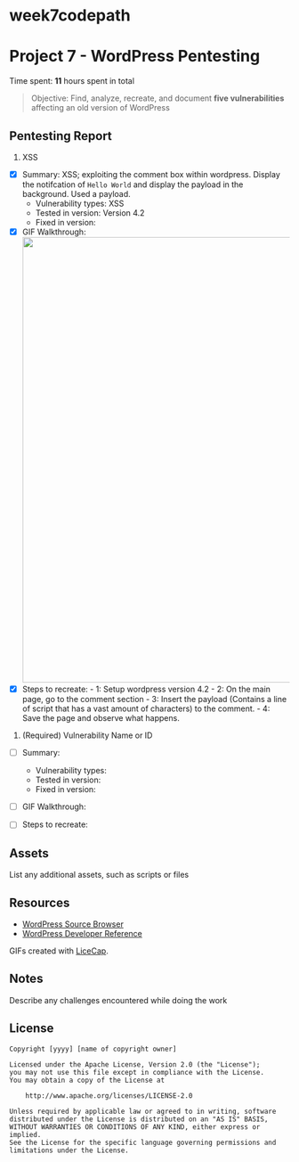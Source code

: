 # week7codepath
# Project 7 - WordPress Pentesting

Time spent: **11** hours spent in total

> Objective: Find, analyze, recreate, and document **five vulnerabilities** affecting an old version of WordPress

## Pentesting Report

1. XSS
  - [x] Summary: XSS; exploiting the comment box within wordpress. Display the notifcation of `Hello World` and display the payload in                    the background. Used a payload.
    - Vulnerability types: XSS
    - Tested in version: Version 4.2
    - Fixed in version: 
  - [x] GIF Walkthrough: <img src="https://imgur.com/E7DrIm3" width="800">
  - [x] Steps to recreate: 
        - 1: Setup wordpress version 4.2
        - 2: On the main page, go to the comment section
        - 3: Insert the payload (Contains a line of script that has a vast amount of characters) to the comment.
        - 4: Save the page and observe what happens.

1. (Required) Vulnerability Name or ID
  - [ ] Summary: 
    - Vulnerability types:
    - Tested in version:
    - Fixed in version: 
  - [ ] GIF Walkthrough: 
  - [ ] Steps to recreate: 


## Assets

List any additional assets, such as scripts or files

## Resources

- [WordPress Source Browser](https://core.trac.wordpress.org/browser/)
- [WordPress Developer Reference](https://developer.wordpress.org/reference/)

GIFs created with [LiceCap](http://www.cockos.com/licecap/).

## Notes

Describe any challenges encountered while doing the work

## License

    Copyright [yyyy] [name of copyright owner]

    Licensed under the Apache License, Version 2.0 (the "License");
    you may not use this file except in compliance with the License.
    You may obtain a copy of the License at

        http://www.apache.org/licenses/LICENSE-2.0

    Unless required by applicable law or agreed to in writing, software
    distributed under the License is distributed on an "AS IS" BASIS,
    WITHOUT WARRANTIES OR CONDITIONS OF ANY KIND, either express or implied.
    See the License for the specific language governing permissions and
    limitations under the License.
